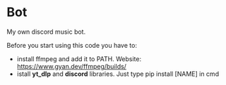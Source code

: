 # Bot
My own discord music bot.

Before you start using this code you have to:

- install ffmpeg and add it to PATH. Website: https://www.gyan.dev/ffmpeg/builds/
- istall **yt_dlp** and **discord** libraries. Just type pip install [NAME] in cmd
